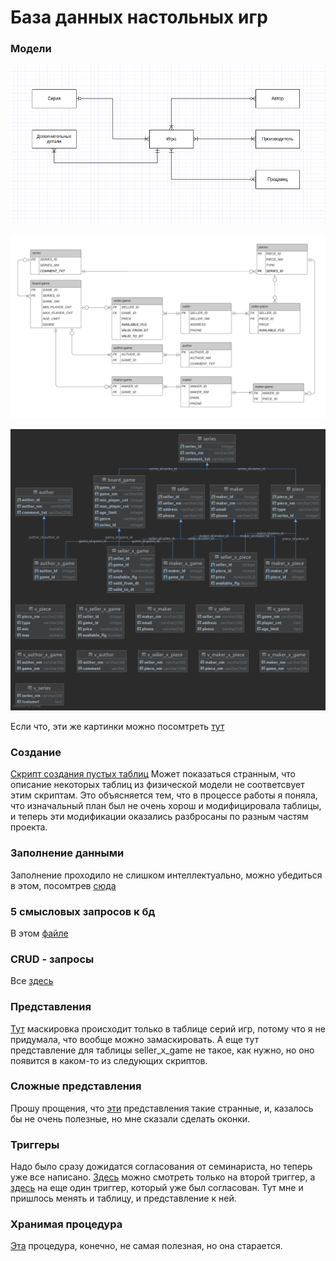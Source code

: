 # База данных настольных игр

### Модели
![concept](/pictures/concept.png "Концептуальная модель")

![logic](/pictures/logic.png "Логическая модель")

![phys](/pictures/phys.png "Физическая модель")

Если что, эти же картинки можно посомтреть [тут](/pictures/db.pdf)

### Создание 
[Скрипт создания пустых таблиц](/scripts/create.sql)
Может показаться странным, что описание некоторых таблиц из физической модели не соответсвует этим скриптам. Это объясняется тем, что в процессе работы я поняла, что изначальный план был не очень хорош и модифицировала таблицы, и теперь эти модификации оказались разбросаны по разным частям проекта.

### Заполнение данными
Заполнение проходило не слишком интеллектуально, можно убедиться в этом, посомтрев [сюда](/insert_scripts/)

### 5 смысловых запросов к бд
В этом [файле](/scripts/requests.sql)

### CRUD - запросы
Все [здесь](/scripts/crud.sql)

### Представления
[Тут](/scripts/views.sql) маскировка происходит только в таблице серий игр, потому что я не придумала, что вообще можно замаскировать. А еще тут представление для таблицы seller_x_game не такое, как нужно, но оно появится в каком-то из следующих скриптов.

### Сложные представления
Прошу прощения, что [эти](/scripts/complicated_view.sql) представления такие странные, и, казалось бы не очень полезные, но мне сказали сделать оконки.

### Триггеры
Надо было сразу дожидатся согласования от семинариста, но теперь уже все написано. [Здесь](/scripts/triggers.sql) можно смотреть только на второй триггер, а [здесь](/scripts/better_triger.sql) на еще один триггер, который уже был согласован. Тут мне и пришлось менять и таблицу, и представление к ней.

### Хранимая процедура
[Эта](/scripts/procedure.sql) процедура, конечно, не самая полезная, но она старается.

